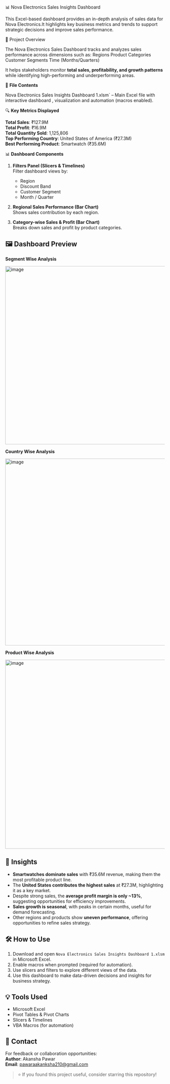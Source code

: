 📊 Nova Electronics Sales Insights Dashboard

This Excel-based dashboard provides an in-depth analysis of sales data for Nova Electronics.It highlights key business metrics and trends to support strategic decisions and improve sales performance.

📌 Project Overview

The Nova Electronics Sales Dashboard tracks and analyzes sales performance across dimensions such as:
Regions
Product Categories
Customer Segments
Time (Months/Quarters)

It helps stakeholders monitor **total sales, profitability, and growth patterns** while identifying high-performing and underperforming areas.


📁 **File Contents**

Nova Electronics Sales Insights Dashboard 1.xlsm` – Main Excel file with interactive dashboard , visualization and automation (macros enabled).  

🔍 **Key Metrics Displayed**

**Total Sales**: ₹127.9M  
**Total Profit**: ₹16.9M  
**Total Quantity Sold**: 1,125,806  
**Top Performing Country**: United States of America (₹27.3M)  
**Best Performing Product**: Smartwatch (₹35.6M)  


📊 **Dashboard Components**

1. **Filters Panel (Slicers & Timelines)**  
   Filter dashboard views by:
   - Region
   - Discount Band
   - Customer Segment  
   - Month / Quarter  

2. **Regional Sales Performance (Bar Chart)**  
   Shows sales contribution by each region.  

3. **Category-wise Sales & Profit (Bar Chart)**  
   Breaks down sales and profit by product categories. 


## 🖼️ Dashboard Preview

**Segment Wise Analysis**

<img width="1318" height="562" alt="image" src="https://github.com/user-attachments/assets/773295d4-d5ed-4ade-98ab-c52d68aa6ff8" />

**Country Wise Analysis**

<img width="1285" height="589" alt="image" src="https://github.com/user-attachments/assets/73aa0780-2ff9-4e82-8fcf-3ab4aa71bdf3" />

**Product Wise Analysis**

<img width="1290" height="596" alt="image" src="https://github.com/user-attachments/assets/45c094f1-2b73-405b-b5fb-4eb7548b4f61" />


## 🎯 Insights

- **Smartwatches dominate sales** with ₹35.6M revenue, making them the most profitable product line.  
- The **United States contributes the highest sales** at ₹27.3M, highlighting it as a key market.  
- Despite strong sales, the **average profit margin is only ~13%**, suggesting opportunities for efficiency improvements.  
- **Sales growth is seasonal**, with peaks in certain months, useful for demand forecasting.  
- Other regions and products show **uneven performance**, offering opportunities to refine sales strategy. 

## 🛠️ How to Use

1. Download and open `Nova Electronics Sales Insights Dashboard 1.xlsm` in Microsoft Excel.  
2. Enable macros when prompted (required for automation).  
3. Use slicers and filters to explore different views of the data.  
4. Use this dashboard to make data-driven decisions and insights for business strategy.  

## 💡 Tools Used

- Microsoft Excel  
- Pivot Tables & Pivot Charts  
- Slicers & Timelines  
- VBA Macros (for automation)  

## 📧 Contact

For feedback or collaboration opportunities:  
**Author**: Akansha Pawar  
**Email**: pawaraakanksha210@gmail.com


> ⭐ If you found this project useful, consider starring this repository!


